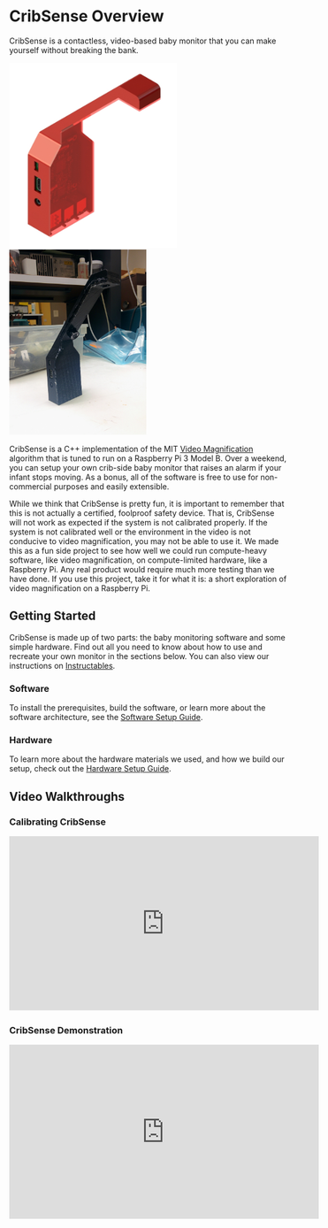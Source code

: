 # CribSense Overview

CribSense is a contactless, video-based baby monitor that you can make yourself without breaking the bank.

<a href="img/render-2.jpg">
  <img src="img/render-2.jpg" alt="render" width=303>
</a>
<a href="img/complete-standing.jpg">
  <img src="img/complete-standing.jpg" alt="render" width=248>
</a>

CribSense is a C++ implementation of the MIT [Video Magnification](http://people.csail.mit.edu/mrub/vidmag/) algorithm that is tuned to run on a Raspberry Pi 3 Model B.
Over a weekend, you can setup your own crib-side baby monitor that raises an alarm if your infant stops moving.
As a bonus, all of the software is free to use for non-commercial purposes and easily extensible.

While we think that CribSense is pretty fun, it is important to remember that this is not actually a certified, foolproof safety device.
That is, CribSense will not work as expected if the system is not calibrated properly.
If the system is not calibrated well or the environment in the video is not conducive to video magnification, you may not be able to use it.
We made this as a fun side project to see how well we could run compute-heavy software, like video magnification, on compute-limited hardware, like a Raspberry Pi.
Any real product would require much more testing than we have done.
If you use this project, take it for what it is: a short exploration of video magnification on a Raspberry Pi.

## Getting Started

CribSense is made up of two parts: the baby monitoring software and some simple hardware.
Find out all you need to know about how to use and recreate your own monitor in the sections below.
You can also view our instructions on [Instructables](http://www.instructables.com/id/CribSense-a-Contactless-Video-based-Baby-Monitor/).

### Software

To install the prerequisites, build the software, or learn more about the software architecture, see the [Software Setup Guide](setup/sw-setup.md).

### Hardware

To learn more about the hardware materials we used, and how we build our setup, check out the [Hardware Setup Guide](setup/hw-setup.md).

## Video Walkthroughs

### Calibrating CribSense

<iframe width="560" height="315" src="https://www.youtube.com/embed/zSiRmgIE3pY?rel=0" frameborder="0" allowfullscreen></iframe>


### CribSense Demonstration

<iframe width="560" height="315" src="https://www.youtube.com/embed/zvy1fXIjGgA?rel=0" frameborder="0" allowfullscreen></iframe>

